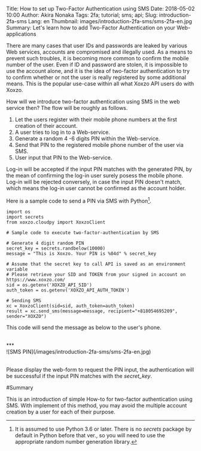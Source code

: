 Title: How to set up Two-Factor Authentication using SMS
Date: 2018-05-02 10:00
Author: Akira Nonaka
Tags: 2fa; tutorial; sms; api;
Slug: introduction-2fa-sms
Lang: en
Thumbnail: images/introduction-2fa-sms/sms-2fa-en.jpg
Summary: Let's learn how to add Two-Factor Authentication on your Web-applications

There are many cases that user IDs and passwords are leaked by various Web services, 
accounts are compromised and illegally used.
As a means to prevent such troubles, it is becoming more common to confirm the mobile number of the user.
Even if ID and password are stolen, it is impossible to use the account alone, and it is the idea of two-factor authentication to try to confirm whether or not the user is really registered by some additional means.
This is the popular use-case within all what Xoxzo API users do with Xoxzo.

How will we introduce two-factor authentication using SMS in the web service then?
The flow will be roughly as follows.

1. Let the users register with their mobile phone numbers at the first creation of their account.
1. A user tries to log in to a Web-service.
1. Generate a random 4 -6 digits PIN within the Web-service.
1. Send that PIN to the registered mobile phone number of the user via SMS.
1. User input that PIN to the Web-service.

Log-in will be accepted if the input PIN matches with the generated PIN, by the mean of confirming the log-in user surely posess the mobile phone.
Log-in will be rejected conversely, in case the input PIN doesn't match, which means the log-in user cannot be confirmed as the account holder.

Here is a sample code to send a PIN via SMS with Python[^1].

    import os
    import secrets
    from xoxzo.cloudpy import XoxzoClient
    
    # Sample code to execute two-factor-authentication by SMS
    
    # Generate 4 digit random PIN
    secret_key = secrets.randbelow(10000)
    message = "This is Xoxzo. Your PIN is %04d" % secret_key
    
    # Assume that the secret key to call API is saved as an environment variable
    # Please retrieve your SID and TOKEN from your signed in account on https://www.xoxzo.com/
    sid = os.getenv('XOXZO_API_SID')
    auth_token = os.getenv('XOXZO_API_AUTH_TOKEN')
    
    # Sending SMS
    xc = XoxzoClient(sid=sid, auth_token=auth_token)
    result = xc.send_sms(message=message, recipient="+818054695209", sender="XOXZO")

This code will send the message as below to the user's phone.

<br>
***
<br>
![SMS PIN](/images/introduction-2fa-sms/sms-2fa-en.jpg)
<br>
<br>

Please display the web-form to request the PIN input, the authentication will be successful if the input PIN matches with the *secret_key*.
 
#Summary

This is an introduction of simple How-to for two-factor authentication using SMS.
With implement of this method, you may avoid the multiple account creation by a user for each of their purpose.

[^1]: It is assumed to use Python 3.6 or later. There is no *secrets* package by default in Python before that ver., so you will need to use the appropriate random number generation library.
